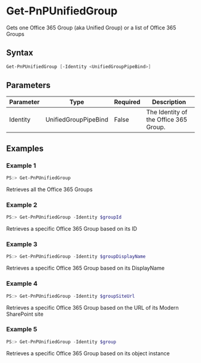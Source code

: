 # Get-PnPUnifiedGroup
Gets one Office 365 Group (aka Unified Group) or a list of Office 365 Groups
## Syntax
```powershell
Get-PnPUnifiedGroup [-Identity <UnifiedGroupPipeBind>]
```


## Parameters
Parameter|Type|Required|Description
---------|----|--------|-----------
|Identity|UnifiedGroupPipeBind|False|The Identity of the Office 365 Group.|
## Examples

### Example 1
```powershell
PS:> Get-PnPUnifiedGroup
```
Retrieves all the Office 365 Groups

### Example 2
```powershell
PS:> Get-PnPUnifiedGroup -Identity $groupId
```
Retrieves a specific Office 365 Group based on its ID

### Example 3
```powershell
PS:> Get-PnPUnifiedGroup -Identity $groupDisplayName
```
Retrieves a specific Office 365 Group based on its DisplayName

### Example 4
```powershell
PS:> Get-PnPUnifiedGroup -Identity $groupSiteUrl
```
Retrieves a specific Office 365 Group based on the URL of its Modern SharePoint site

### Example 5
```powershell
PS:> Get-PnPUnifiedGroup -Identity $group
```
Retrieves a specific Office 365 Group based on its object instance
